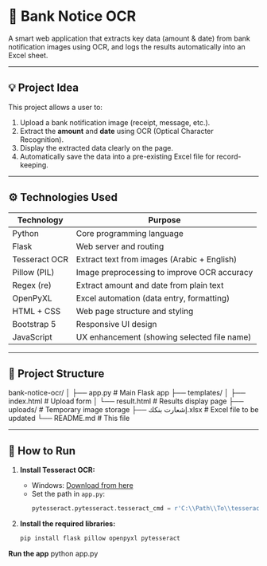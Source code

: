 # 📄 Bank Notice OCR

A smart web application that extracts key data (amount & date) from bank notification images using OCR, and logs the results automatically into an Excel sheet.

---

## 💡 Project Idea

This project allows a user to:
1. Upload a bank notification image (receipt, message, etc.).
2. Extract the **amount** and **date** using OCR (Optical Character Recognition).
3. Display the extracted data clearly on the page.
4. Automatically save the data into a pre-existing Excel file for record-keeping.

---

## ⚙️ Technologies Used

| Technology        | Purpose                                           |
|------------------|---------------------------------------------------|
| Python           | Core programming language                         |
| Flask            | Web server and routing                            |
| Tesseract OCR    | Extract text from images (Arabic + English)       |
| Pillow (PIL)     | Image preprocessing to improve OCR accuracy       |
| Regex (re)       | Extract amount and date from plain text           |
| OpenPyXL         | Excel automation (data entry, formatting)         |
| HTML + CSS       | Web page structure and styling                    |
| Bootstrap 5      | Responsive UI design                              |
| JavaScript       | UX enhancement (showing selected file name)       |

---

## 📂 Project Structure

bank-notice-ocr/
│
├── app.py # Main Flask app
├── templates/
│ ├── index.html # Upload form
│ └── result.html # Results display page
├── uploads/ # Temporary image storage
├── إشعارت بنكك.xlsx # Excel file to be updated
└── README.md # This file



---

## 🚀 How to Run

1. **Install Tesseract OCR:**
   - Windows: [Download from here](https://github.com/tesseract-ocr/tesseract)
   - Set the path in `app.py`:
     ```python
     pytesseract.pytesseract.tesseract_cmd = r'C:\\Path\\To\\tesseract.exe'
     ```

2. **Install the required libraries:**
   ```bash
   pip install flask pillow openpyxl pytesseract


**Run the app**
python app.py










